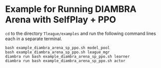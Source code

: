 # Example for Running DIAMBRA Arena with SelfPlay + PPO

`cd` to the directory `Tleague/examples` and run the following command lines each in a separate terminal.

```Shell
bash example_diambra_arena_sp_ppo.sh model_pool
bash example_diambra_arena_sp_ppo.sh league_mgr
diambra run bash example_diambra_arena_sp_ppo.sh learner
diambra run bash example_diambra_arena_sp_ppo.sh actor
```
